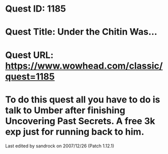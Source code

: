 # Quest ID: 1185
# Quest Title: Under the Chitin Was...
# Quest URL: https://www.wowhead.com/classic/quest=1185
# To do this quest all you have to do is talk to Umber after finishing Uncovering Past Secrets. A free 3k exp just for running back to him.
Last edited by sandrock on 2007/12/26 (Patch 1.12.1)